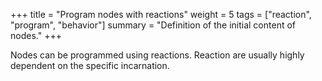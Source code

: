 +++
title = "Program nodes with reactions"
weight = 5
tags = ["reaction", "program", "behavior"]
summary = "Definition of the initial content of nodes."
+++

Nodes can be programmed using reactions.
Reaction are usually highly dependent on the specific incarnation.
